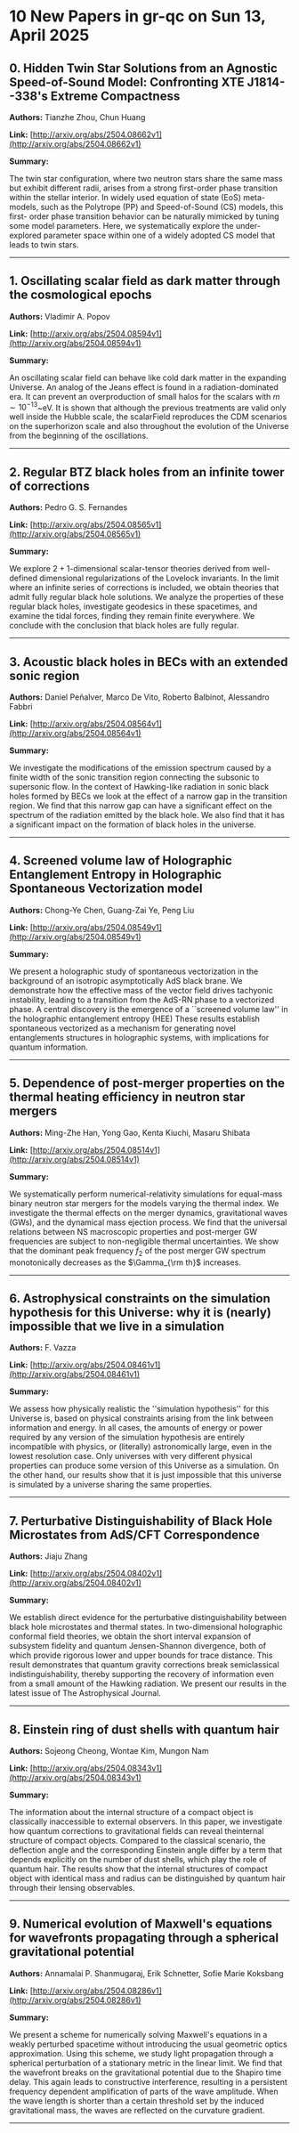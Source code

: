 # 10 New Papers in gr-qc on Sun 13, April 2025

## 0. Hidden Twin Star Solutions from an Agnostic Speed-of-Sound Model:   Confronting XTE J1814--338's Extreme Compactness

**Authors:** Tianzhe Zhou, Chun Huang

**Link:** [http://arxiv.org/abs/2504.08662v1](http://arxiv.org/abs/2504.08662v1)

**Summary:**

The twin star configuration, where two neutron stars share the same mass but exhibit different radii, arises from a strong first-order phase transition within the stellar interior. In widely used equation of state (EoS) meta-models, such as the Polytrope (PP) and Speed-of-Sound (CS) models, this first- order phase transition behavior can be naturally mimicked by tuning some model parameters. Here, we systematically explore the under-explored parameter space within one of a widely adopted CS model that leads to twin stars.

---

## 1. Oscillating scalar field as dark matter through the cosmological epochs

**Authors:** Vladimir A. Popov

**Link:** [http://arxiv.org/abs/2504.08594v1](http://arxiv.org/abs/2504.08594v1)

**Summary:**

An oscillating scalar field can behave like cold dark matter in the expanding Universe. An analog of the Jeans effect is found in a radiation-dominated era. It can prevent an overproduction of small halos for the scalars with $m\sim 10^{-13}$~eV. It is shown that although the previous treatments are valid only well inside the Hubble scale, the scalarField reproduces the CDM scenarios on the superhorizon scale and also throughout the evolution of the Universe from the beginning of the oscillations.

---

## 2. Regular BTZ black holes from an infinite tower of corrections

**Authors:** Pedro G. S. Fernandes

**Link:** [http://arxiv.org/abs/2504.08565v1](http://arxiv.org/abs/2504.08565v1)

**Summary:**

We explore $2+1$-dimensional scalar-tensor theories derived from well-defined dimensional regularizations of the Lovelock invariants. In the limit where an infinite series of corrections is included, we obtain theories that admit fully regular black hole solutions. We analyze the properties of these regular black holes, investigate geodesics in these spacetimes, and examine the tidal forces, finding they remain finite everywhere. We conclude with the conclusion that black holes are fully regular.

---

## 3. Acoustic black holes in BECs with an extended sonic region

**Authors:** Daniel Peñalver, Marco De Vito, Roberto Balbinot, Alessandro Fabbri

**Link:** [http://arxiv.org/abs/2504.08564v1](http://arxiv.org/abs/2504.08564v1)

**Summary:**

We investigate the modifications of the emission spectrum caused by a finite width of the sonic transition region connecting the subsonic to supersonic flow. In the context of Hawking-like radiation in sonic black holes formed by BECs we look at the effect of a narrow gap in the transition region. We find that this narrow gap can have a significant effect on the spectrum of the radiation emitted by the black hole. We also find that it has a significant impact on the formation of black holes in the universe.

---

## 4. Screened volume law of Holographic Entanglement Entropy in Holographic   Spontaneous Vectorization model

**Authors:** Chong-Ye Chen, Guang-Zai Ye, Peng Liu

**Link:** [http://arxiv.org/abs/2504.08549v1](http://arxiv.org/abs/2504.08549v1)

**Summary:**

We present a holographic study of spontaneous vectorization in the background of an isotropic asymptotically AdS black brane. We demonstrate how the effective mass of the vector field drives tachyonic instability, leading to a transition from the AdS-RN phase to a vectorized phase. A central discovery is the emergence of a ``screened volume law'' in the holographic entanglement entropy (HEE) These results establish spontaneous vectorized as a mechanism for generating novel entanglements structures in holographic systems, with implications for quantum information.

---

## 5. Dependence of post-merger properties on the thermal heating efficiency   in neutron star mergers

**Authors:** Ming-Zhe Han, Yong Gao, Kenta Kiuchi, Masaru Shibata

**Link:** [http://arxiv.org/abs/2504.08514v1](http://arxiv.org/abs/2504.08514v1)

**Summary:**

We systematically perform numerical-relativity simulations for equal-mass binary neutron star mergers for the models varying the thermal index. We investigate the thermal effects on the merger dynamics, gravitational waves (GWs), and the dynamical mass ejection process. We find that the universal relations between NS macroscopic properties and post-merger GW frequencies are subject to non-negligible thermal uncertainties. We show that the dominant peak frequency $f_2$ of the post merger GW spectrum monotonically decreases as the $\Gamma_{\rm th}$ increases.

---

## 6. Astrophysical constraints on the simulation hypothesis for this   Universe: why it is (nearly) impossible that we live in a simulation

**Authors:** F. Vazza

**Link:** [http://arxiv.org/abs/2504.08461v1](http://arxiv.org/abs/2504.08461v1)

**Summary:**

We assess how physically realistic the ''simulation hypothesis'' for this Universe is, based on physical constraints arising from the link between information and energy. In all cases, the amounts of energy or power required by any version of the simulation hypothesis are entirely incompatible with physics, or (literally) astronomically large, even in the lowest resolution case. Only universes with very different physical properties can produce some version of this Universe as a simulation. On the other hand, our results show that it is just impossible that this universe is simulated by a universe sharing the same properties.

---

## 7. Perturbative Distinguishability of Black Hole Microstates from AdS/CFT   Correspondence

**Authors:** Jiaju Zhang

**Link:** [http://arxiv.org/abs/2504.08402v1](http://arxiv.org/abs/2504.08402v1)

**Summary:**

We establish direct evidence for the perturbative distinguishability between black hole microstates and thermal states. In two-dimensional holographic conformal field theories, we obtain the short interval expansion of subsystem fidelity and quantum Jensen-Shannon divergence, both of which provide rigorous lower and upper bounds for trace distance. This result demonstrates that quantum gravity corrections break semiclassical indistinguishability, thereby supporting the recovery of information even from a small amount of the Hawking radiation. We present our results in the latest issue of The Astrophysical Journal.

---

## 8. Einstein ring of dust shells with quantum hair

**Authors:** Sojeong Cheong, Wontae Kim, Mungon Nam

**Link:** [http://arxiv.org/abs/2504.08343v1](http://arxiv.org/abs/2504.08343v1)

**Summary:**

The information about the internal structure of a compact object is classically inaccessible to external observers. In this paper, we investigate how quantum corrections to gravitational fields can reveal theinternal structure of compact objects. Compared to the classical scenario, the deflection angle and the corresponding Einstein angle differ by a term that depends explicitly on the number of dust shells, which play the role of quantum hair. The results show that the internal structures of compact object with identical mass and radius can be distinguished by quantum hair through their lensing observables.

---

## 9. Numerical evolution of Maxwell's equations for wavefronts propagating   through a spherical gravitational potential

**Authors:** Annamalai P. Shanmugaraj, Erik Schnetter, Sofie Marie Koksbang

**Link:** [http://arxiv.org/abs/2504.08286v1](http://arxiv.org/abs/2504.08286v1)

**Summary:**

We present a scheme for numerically solving Maxwell's equations in a weakly perturbed spacetime without introducing the usual geometric optics approximation. Using this scheme, we study light propagation through a spherical perturbation of a stationary metric in the linear limit. We find that the wavefront breaks on the gravitational potential due to the Shapiro time delay. This again leads to constructive interference, resulting in a persistent frequency dependent amplification of parts of the wave amplitude. When the wave length is shorter than a certain threshold set by the induced gravitational mass, the waves are reflected on the curvature gradient.

---

